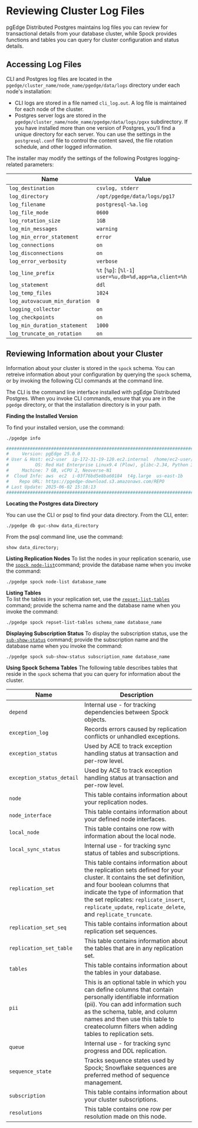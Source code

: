 # Reviewing Cluster Log Files

pgEdge Distributed Postgres maintains log files you can review for transactional details from your database cluster, while Spock provides functions and tables you can query for cluster configuration and status details.

## Accessing Log Files

CLI and Postgres log files are located in the `pgedge/cluster_name/node_name/pgedge/data/logs` directory under each node's installation:

* CLI logs are stored in a file named `cli_log.out`. A log file is maintained for each node of the cluster.
* Postgres server logs are stored in the `pgedge/cluster_name/node_name/pgedge/data/logs/pgxx` subdirectory. If you have installed more than one version of Postgres, you'll find a unique directory for each server. You can use the settings in the `postgresql.conf` file to control the content saved, the file rotation schedule, and other logged information.

The installer may modify the settings of the following Postgres logging-related parameters:

| Name | Value |
---------------------|----------------------------|
| `log_destination` | `csvlog, stderr` |
| `log_directory` | `/opt/pgedge/data/logs/pg17` |
| `log_filename` | `postgresql-%a.log` |
| `log_file_mode` | `0600` |
| `log_rotation_size` | `1GB` |
| `log_min_messages` | `warning` |
| `log_min_error_statement` | `error` |
| `log_connections` | `on` |
| `log_disconnections` | `on` |
| `log_error_verbosity` | `verbose` |
| `log_line_prefix` | `%t` [`%p`]: [`%l-1`] `user=%u,db=%d,app=%a,client=%h` |
| `log_statement` | `ddl` |
| `log_temp_files` | `1024` |
| `log_autovacuum_min_duration` | `0` |
| `logging_collector` | `on` |
| `log_checkpoints` | `on` |
| `log_min_duration_statement` | `1000` |
| `log_truncate_on_rotation` | `on` |

## Reviewing Information about your Cluster

Information about your cluster is stored in the `spock` schema.  You can retreive information about your configuration by querying the `spock` schema, or by invoking the following CLI commands at the command line.

The CLI is the command line interface installed with pgEdge Distributed Postgres. When you invoke CLI commands, ensure that you are in the `pgedge` directory, or that 
the installation directory is in your path.

**Finding the Installed Version**

To find your installed version, use the command:

`./pgedge info`

```sh
################################################################################
#     Version: pgEdge 25.0.0
# User & Host: ec2-user  ip-172-31-19-120.ec2.internal  /home/ec2-user/pgedge/cluster/demo/n1/pgedge
#          OS: Red Hat Enterprise Linux9.4 (Plow), glibc-2.34, Python 3.9.21 (py3.9-arm)
#     Machine: 7 GB, vCPU 2, Neoverse-N1
#  Cloud Info: aws  ec2  i-03f76bd5e8ba60184  t4g.large  us-east-1b
#    Repo URL: https://pgedge-download.s3.amazonaws.com/REPO
# Last Update: 2025-06-02 15:18:13
################################################################################
```

**Locating the Postgres data Directory**

You can use the CLI or psql to find your data directory.  From the CLI, enter:

`./pgedge db guc-show data_directory`

From the psql command line, use the command:

`show data_directory;`


**Listing Replication Nodes**
To list the nodes in your replication scenario, use the [`spock node-list`](https://docs.pgedge.com/platform/pgedge_commands/doc/spock-node-list)command; provide the database name when you invoke the command:

`./pgedge spock node-list database_name`

**Listing Tables**     
To list the tables in your replication set, use the [`repset-list-tables`](https://docs.pgedge.com/platform/pgedge_commands/doc/spock-repset-list-tables) command; provide the schema name and the database name when you invoke the command:

`./pgedge spock repset-list-tables schema_name database_name`

**Displaying Subscription Status**
To display the subscription status, use the [`sub-show-status`](https://docs.pgedge.com/platform/pgedge_commands/doc/spock-sub-show-status) command; provide the subscription name and the database name when you invoke the command:

`./pgedge spock sub-show-status subscription_name database_name`
     
**Using Spock Schema Tables**
The following table describes tables that reside in the `spock` schema that you can query for information about the cluster. 

| Name | Description |
---------------------|----------------------------|
| `depend` | Internal use - for tracking dependencies between Spock objects. |
| `exception_log` | Records errors caused by replication conflicts or unhandled exceptions. |
| `exception_status` | Used by ACE to track exception handling status at transaction and per-row level. |
| `exception_status_detail` | Used by ACE to track exception handling status at transaction and per-row level. |
| `node` | This table contains information about your replication nodes.|
| `node_interface` | This table contains information about your defined node interfaces.|
| `local_node` | This table contains one row with information about the local node.|
| `local_sync_status` | Internal use - for tracking sync status of tables and subscriptions. |
| `replication_set` | This table contains information about the replication sets defined for your cluster. It contains the set definition, and four boolean columns that indicate the type of information that the set replicates: `replicate_insert`, `replicate_update`, `replicate_delete`, and `replicate_truncate`.|
| `replication_set_seq` | This table contains information about replication set sequences.|
| `replication_set_table` | This table contains information about the tables that are in any replication set.|
| `tables` | This table contains information about the tables in your database.|
| `pii` | This is an optional table in which you can define columns that contain personally identifiable information (pii). You can add information such as the schema, table, and column names and then use this table to createcolumn filters when adding tables to replication sets. |
| `queue` | Internal use - for tracking sync progress and DDL replication. |
| `sequence_state` | Tracks sequence states used by Spock; Snowflake sequences are preferred method of sequence management. |
| `subscription` | This table contains information about your cluster subscriptions.|
| `resolutions` | This table contains one row per resolution made on this node.|



